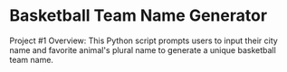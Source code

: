 # Basketball Team Name Generator
Project #1
Overview:
This Python script prompts users to input their city name and favorite animal's plural name to generate a unique basketball team name.
